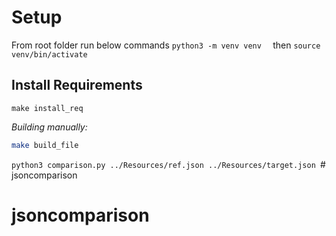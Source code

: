 # Setup
From root folder run below commands
```python3 -m venv venv  ```
then
```source venv/bin/activate```

## Install Requirements
```
make install_req
```

_Building manually:_

```bash
make build_file
````

```python3 comparison.py ../Resources/ref.json ../Resources/target.json ```# jsoncomparison
# jsoncomparison

